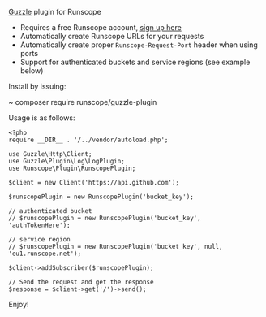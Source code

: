 [Guzzle](http://guzzlephp.org) plugin for Runscope 

- Requires a free Runscope account, [sign up here](https://www.runscope.com/signup)
- Automatically create Runscope URLs for your requests
- Automatically create proper `Runscope-Request-Port` header when using ports
- Support for authenticated buckets and service regions (see example below)

Install by issuing:

~ composer require runscope/guzzle-plugin

Usage is as follows:

```
<?php
require __DIR__ . '/../vendor/autoload.php';

use Guzzle\Http\Client;
use Guzzle\Plugin\Log\LogPlugin;
use Runscope\Plugin\RunscopePlugin;

$client = new Client('https://api.github.com');

$runscopePlugin = new RunscopePlugin('bucket_key');

// authenticated bucket
// $runscopePlugin = new RunscopePlugin('bucket_key', 'authTokenHere');

// service region
// $runscopePlugin = new RunscopePlugin('bucket_key', null, 'eu1.runscope.net');

$client->addSubscriber($runscopePlugin);

// Send the request and get the response
$response = $client->get('/')->send();
```

Enjoy!